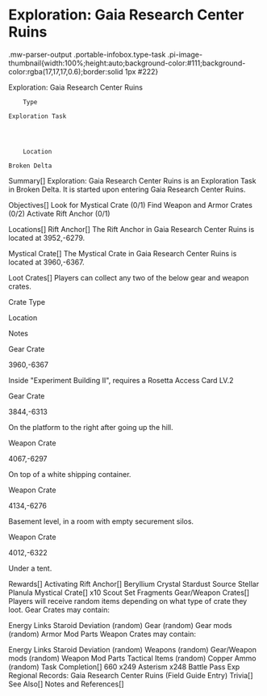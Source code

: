 # Exploration: Gaia Research Center Ruins

.mw-parser-output .portable-infobox.type-task .pi-image-thumbnail{width:100%;height:auto;background-color:#111;background-color:rgba(17,17,17,0.6);border:solid 1px #222}

Exploration: Gaia Research Center Ruins

	

	
		Type
	
	Exploration Task



	
		Location
	
	Broken Delta






Summary[]
Exploration: Gaia Research Center Ruins is an Exploration Task in Broken Delta. It is started upon entering Gaia Research Center Ruins.

Objectives[]
Look for Mystical Crate (0/1)
Find Weapon and Armor Crates (0/2)
Activate Rift Anchor (0/1)

Locations[]
Rift Anchor[]
The Rift Anchor in Gaia Research Center Ruins is located at 3952,-6279.

Mystical Crate[]
The Mystical Crate in Gaia Research Center Ruins is located at 3960,-6367.

Loot Crates[]
Players can collect any two of the below gear and weapon crates.



Crate Type

Location

Notes


Gear Crate

3960,-6367

Inside "Experiment Building II", requires a Rosetta Access Card LV.2


Gear Crate

3844,-6313

On the platform to the right after going up the hill.


Weapon Crate

4067,-6297

On top of a white shipping container.


Weapon Crate

4134,-6276

Basement level, in a room with empty securement silos.


Weapon Crate

4012,-6322

Under a tent.


Rewards[]
Activating Rift Anchor[]
Beryllium Crystal
Stardust Source
Stellar Planula
Mystical Crate[]
x10 Scout Set Fragments
Gear/Weapon Crates[]
Players will receive random items depending on what type of crate they loot.
Gear Crates may contain:

Energy Links
Staroid
Deviation (random)
Gear (random)
Gear mods (random)
Armor Mod Parts
Weapon Crates may contain:

Energy Links
Staroid
Deviation (random)
Weapons (random)
Gear/Weapon mods (random)
Weapon Mod Parts
Tactical Items (random)
Copper Ammo (random)
Task Completion[]
660
x249 Asterism
x248 Battle Pass Exp
Regional Records: Gaia Research Center Ruins (Field Guide Entry)
Trivia[]
See Also[]
Notes and References[]
